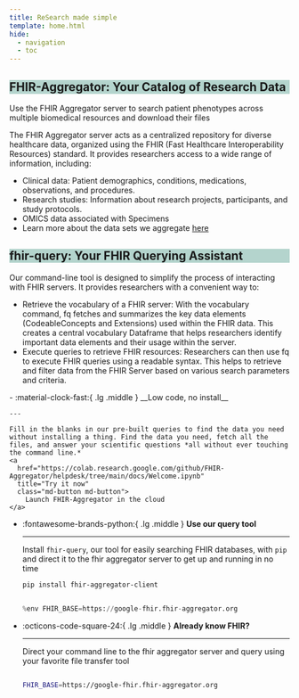 ```yaml
---
title: ReSearch made simple
template: home.html
hide:
  - navigation
  - toc
---
```



<div class="grid" markdown>

<div>
<h2 style="background-color:rgb(109, 172, 157, .5)"> FHIR-Aggregator: Your Catalog of Research Data</h2>
Use the FHIR Aggregator server to search patient phenotypes across multiple biomedical resources and download their files

The FHIR Aggregator server acts as a centralized repository for diverse healthcare data, organized using the FHIR (Fast Healthcare Interoperability Resources) standard. It provides researchers access to a wide range of information, including:

<ul>
  <li>Clinical data: Patient demographics, conditions, medications, observations, and procedures.</li>
  <li>Research studies: Information about research projects, participants, and study protocols.</li>
  <li>OMICS data associated with Specimens</li>
  <li>Learn more about the data sets we aggregate <a href="../about_us/ourdata.md">
     here</a> </li>
</ul>
</div>


<div>
<div>

<h2 style="background-color:rgb(109, 172, 157, .5)">fhir-query: Your FHIR Querying Assistant</h2>

Our command-line tool is designed to simplify the process of interacting with FHIR servers. It provides researchers with a convenient way to:

<ul>
  <li> Retrieve the vocabulary of a FHIR server: With the vocabulary command, fq fetches and summarizes the key data elements (CodeableConcepts and Extensions) used within the FHIR data. This creates a central vocabulary Dataframe that helps researchers identify important data elements and their usage within the server.</li>
  <li>Execute queries to retrieve FHIR resources: Researchers can then use fq to execute FHIR queries using a readable syntax. This helps to retrieve and filter data from the FHIR Server based on various search parameters and criteria.</li>
</ul>
</div>



</div>


<div class="grid cards" markdown>
-   :material-clock-fast:{ .lg .middle } __Low code, no install__

    ---

    Fill in the blanks in our pre-built queries to find the data you need without installing a thing. Find the data you need, fetch all the files, and answer your scientific questions *all without ever touching the command line.*
    <a
      href="https://colab.research.google.com/github/FHIR-Aggregator/helpdesk/tree/main/docs/Welcome.ipynb"
      title="Try it now"
      class="md-button md-button">
        Launch FHIR-Aggregator in the cloud
    </a>

-   :fontawesome-brands-python:{ .lg .middle } __Use our query tool__

    ---

    Install `fhir-query`, our tool for easily searching FHIR databases,
    with `pip` and direct it to the fhir aggregator server to get up and running in no time

    ```bash
    pip install fhir-aggregator-client
    ```

    ```python

    %env FHIR_BASE=https://google-fhir.fhir-aggregator.org

    ```

-   :octicons-code-square-24:{ .lg .middle } __Already know FHIR?__

    ---

    Direct your command line to the 
    fhir aggregator server and query using your favorite file transfer tool
    
    ```bash

    FHIR_BASE=https://google-fhir.fhir-aggregator.org

    ```
</div>
